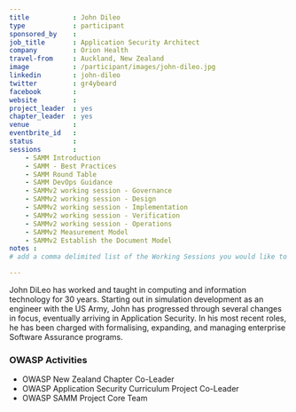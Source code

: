 ```yaml
---
title           : John Dileo
type            : participant
sponsored_by    : 
job_title       : Application Security Architect
company         : Orion Health
travel-from     : Auckland, New Zealand
image           : /participant/images/john-dileo.jpg
linkedin        : john-dileo
twitter         : gr4ybeard
facebook        :
website         :
project_leader  : yes
chapter_leader  : yes
venue           : 
eventbrite_id   :
status          : 
sessions        : 
    - SAMM Introduction
    - SAMM - Best Practices
    - SAMM Round Table
    - SAMM DevOps Guidance
    - SAMMv2 working session - Governance
    - SAMMv2 working session - Design
    - SAMMv2 working session - Implementation
    - SAMMv2 working session - Verification
    - SAMMv2 working session - Operations
    - SAMMv2 Measurement Model
    - SAMMv2 Establish the Document Model
notes :
# add a comma delimited list of the Working Sessions you would like to attend in the meta above (use the session's title) e.g. sessions: Security Playbooks Diagrams, Hackathon Daily Sessions

---
```


<!-- put more details about participant here -->
John DiLeo has worked and taught in computing and information technology for 30 years. Starting out in simulation development as an engineer with the US Army, John has progressed through several changes in focus, eventually arriving in Application Security. In his most recent roles, he has been charged with formalising, expanding, and managing enterprise Software Assurance programs.

### OWASP Activities
* OWASP New Zealand Chapter Co-Leader
* OWASP Application Security Curriculum Project Co-Leader
* OWASP SAMM Project Core Team

